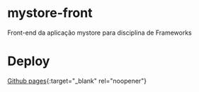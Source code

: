 # mystore-front
Front-end da aplicação mystore para disciplina de Frameworks
# Deploy
[Github pages](https://clevinacio.github.io/mystore-front){:target="_blank" rel="noopener"}
